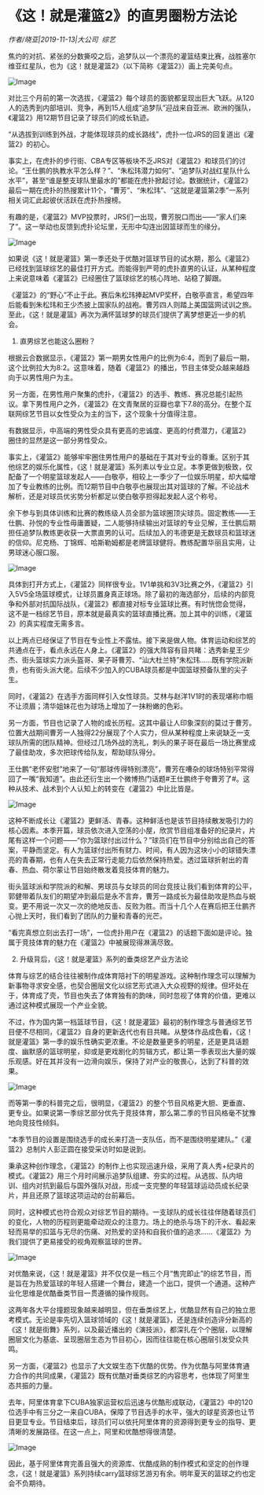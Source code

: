 # 《这！就是灌篮2》的直男圈粉方法论

*作者/晓亚|2019-11-13|大公司 
                                                综艺*

焦灼的对抗、紧张的分数撕咬之后，追梦队以一个漂亮的灌篮结束比赛，战胜塞尔维亚红星队，也为《这！就是灌篮2》（以下简称《灌篮2》）画上完美句点。

![Image](http://p1.pstatp.com/large/pgc-image/c53507ebce374609a2eee371d81eda68)

对比三个月前的第一次选拔，《灌篮2》每个球员的面貌都呈现出巨大飞跃。从120人的选秀到内部培训、竞争，再到15人组成“追梦队”迎战来自亚洲、欧洲的强队，《灌篮2》用12期节目记录了球员们的成长轨迹。

“从选拔到训练到外战，才能体现球员的成长路线”，虎扑一位JRS的回复道出《灌篮2》的初心。

事实上，在虎扑的步行街、CBA专区等板块不乏JRS对《灌篮2》和球员们的讨论。“王仕鹏的执教水平怎么样？”、“朱松玮潜力如何”、“追梦队对战红星队什么水平”，甚至“谁是整支球队里最水的”都能在虎扑掀起讨论。数据统计，《灌篮2》最后一期在虎扑的热搜累计11个，“曹芳”、“朱松玮”、“这就是灌篮第2季”一系列相关词汇此起彼伏活跃在虎扑热搜榜。

有趣的是，《灌篮2》MVP投票时，JRS们一出现，曹芳脱口而出——“家人们来了”。这一举动也反馈到虎扑论坛里，无形中勾连出因篮球而生的缘分。

![Image](http://p3.pstatp.com/large/pgc-image/874b169f4dcb49b3b6f1efb3c71c6c31)

如果说《这！就是灌篮》第一季还处于优酷对篮球节目的试水期，那么《灌篮2》已经找到篮球综艺的最佳打开方式。而能得到严苛的虎扑直男的认证，从某种程度上来说意味着《灌篮2》已经圈住了篮球综艺的核心阵地、站稳了脚跟。

《灌篮2》的“野心”不止于此。赛后朱松玮捧起MVP奖杯，白敬亭直言，希望四年后能看到朱松玮和王少杰披上国家队的战袍。曹芳四人则踏上美国篮网试训之旅。至此，《这！就是灌篮》再次为满怀篮球梦的球员们提供了离梦想更近一步的机会。

1. 直男综艺也能这么圈粉？

根据云合数据显示，《灌篮2》第一期男女性用户的比例为6:4，而到了最后一期，这个比例拉大为8:2。这意味着，随着《灌篮2》的播出，节目主体受众越来越趋向于以男性用户为主。

另一方面，在男性用户聚集的虎扑，《灌篮2》的选手、教练、赛况总能引起热议。拿下男性用户之外，《灌篮2》在文青聚居的豆瓣也拿下7.8的高分。在整个互联网综艺节目以女性受众为主的当下，这个现象十分值得注意。

有数据显示，中高端的男性受众具有更高的忠诚度、更高的付费潜力，《灌篮2》圈住的显然是这一部分男性受众。

事实上，《灌篮2》能够牢牢圈住男性用户的基础在于其对专业的尊重。区别于其他综艺的娱乐化属性，《这！就是灌篮》系列素以专业立足。本季更做到极致，仅配备了一个明星篮球发起人——白敬亭，相较上一季少了一位娱乐明星，却大幅增加了专业教练的比例。而12期节目中白敬亭也展现出其对篮球的了解。不论战术解析，还是对球员优劣势分析都足以使白敬亭担得起发起人这个称号。

余下参与到具体训练和比赛的教练级人员全部为篮球圈顶尖球员。固定教练——王仕鹏、孙悦的专业性毋庸置疑，二人能够持续输出对篮球的专业见解，王仕鹏后期担任追梦队教练更收获一大票直男的认可。后续加入的韦德更是无数球员和篮球迷的信仰。尼克杨、丁锦辉、哈斯勒姆都是老牌篮球健将。教练配置华丽且实用，让男球迷心服口服。

![Image](http://p9.pstatp.com/large/pgc-image/8b5186ba344c4d1a81ab823b928d9450)

具体到打开方式上，《灌篮2》同样很专业。1V1单挑和3V3比赛之外，《灌篮2》引入5V5全场篮球模式，让球员置身真正球场。除了最初的海选部分，后续的内部竞争和外部对抗国际战队，《灌篮2》都直接对标专业篮球比赛。有时恍惚会觉得，这不是一档综艺节目，原本就是最真实的篮球直播比赛。加上其中的训练，《灌篮2》的真实程度无需多言。

以上两点已经保证了节目在专业性上不露怯。接下来是做人物。体育运动和综艺的共通点在于，看点永远在人身上。《灌篮2》的强大阵容有目共睹：选秀新星王少杰、街头篮球实力派头盔哥、果子哥曹芳、“汕大杜兰特”朱松玮……既有学院派新贵，也有街头派大佬。后续不少加入的CUBA球员都是中国篮球预备队里的尖子生。

同时，《灌篮2》在选手方面同样引入女性球员。艾林与赵洋1V1时的表现堪称巾帼不让须眉；清华姐妹花也为球场上增加了一抹粉嫩的色彩。

另一方面，节目也记录了人物的成长历程。这其中最让人印象深刻的莫过于曹芳。位置大战期间曹芳一人独得22分展现了个人实力，但从某种程度上来说缺乏一支球队所需的团队精神。但经过几场外战的洗礼，刺头的果子哥在最后一场比赛里成了最佳助攻，多次把球传给队友，帮助球队得分。

王仕鹏“老怀安慰”地来了一句“那球传得特别漂亮”，曹芳在嘈杂的球场特别平常得回了一嘴“我知道”。由此还衍生出一个微博热门话题#王仕鹏终于夸曹芳了#。这种从技术、战术到个人认知上的转变在《灌篮2》中比比皆是。

![Image](http://p3.pstatp.com/large/pgc-image/0bb9794fe84e46c4b58d19ea8e0d2597)

这种不断成长让《灌篮2》更鲜活、青春。这种鲜活也是该节目持续散发吸引力的核心因素。本季开篇，球员依次进入空荡的小屋，欣赏节目组准备好的纪录片，片尾有这样一个问题——“你为篮球付出过什么？”球员们在节目中分别给出自己的答案，平静而坚定。有人为篮球付出所有财力、时间，有人因为这块小小的球错失漂亮的青春期，也有人在失去正常行走能力后依然保持热爱。透过篮球折射出的青春、热血、荷尔蒙让节目始终散发着竞技体育的魅力。

街头篮球派和学院派的和解、男球员与女球员的同台竞技让我们看到体育的公平，郭健带着队友们的期望冲到最后是永不言弃，曹芳一路成长为最佳助攻是热血与蜕变。更不用说一次又一次的绝地反击、反败为胜。而当十几个人在赛后把王仕鹏齐心抛上天时，我们看到了团队的力量和青春的光芒。

“看完真想立刻出去打一场”，一位虎扑用户在《灌篮2》的话题下面如是评论。独属于竞技体育的魅力在《灌篮2》中被展现得淋漓尽致。

2. 升级背后，《这！就是灌篮》系列的垂类综艺产业方法论

体育与综艺的结合往往被制作成体育陪衬下的明星游戏。这种制作理念可以理解为新事物寻求安全感，也契合圈层文化以综艺形式进入大众视野的规律。但坏处在于，体育成了壳，节目也失去了体育独有的韵味，同时忽视了体育的价值，更难以通过这种模式展现一个产业全貌。

不过，作为国内第一档篮球节目，《这！就是灌篮》最初的制作理念与普通综艺节目便不尽相同，《灌篮2》自身的更新迭代也有目共睹。从整体作品成色看，《这！就是灌篮》第一季的娱乐性确实更浓重。不论是数量更多的明星，还是更具话题度、幽默感的篮球明星，抑或是更戏剧化的剪辑方式，都让第一季表现出大量的娱乐观感。好在其并没有一边滑向娱乐，保持了对产业的敬畏心，达到了科普的效果。

![Image](http://p9.pstatp.com/large/pgc-image/5de4367d36b54b13be4c3758f2ab8d77)

而等第一季的科普完之后，很明显，《灌篮2》的整个节目风格更大胆、更垂直、更专业。如果说第一季综艺部分优先于竞技体育，那么第二季的节目风格毫不犹豫地向竞技性倾斜。

“本季节目的设置是围绕选手的成长来打造一支队伍，而不是围绕明星建队。”《灌篮2》总制片人彭正圆在接受采访时如是说到。

秉承这种创作理念，《灌篮2》的制作上也实现迅速升级，采用了真人秀+纪录片的模式。《灌篮2》用三个月时间展示追梦队组建、夯实的过程。从选拔、队内培训、组内对抗到最后与国外强队对战，形成一支完整的年轻篮球运动员成长纪录片，并且还原了篮球这项运动的台前幕后。

同时，这种模式也符合观众对综艺节目的期待。一支球队的成长往往伴随着球员们的变化，人物的历程则更能牵动观众的注意力。场上的绝杀与场下的汗水、看起来轻而易举的扣篮与无尽的伤痛、对热爱的坚持和自我价值的追求……《灌篮2》为我们提供了更易接受的视角观察篮球的世界。

![Image](http://p1.pstatp.com/large/pgc-image/6d2d3242e4424c7098e3408b5e23cf32)

对优酷来说，《这！就是灌篮》并不仅仅是一档三个月“售完即止”的综艺节目，而是旨在为热爱篮球的年轻人搭建一个舞台，建造一个出口，提供一个通道。这种产业化思维是优酷垂类节目一贯遵循的操作规则。

这两年各大平台撞题现象越来越明显，但在垂类综艺上，优酷显然有自己的独立思考模式。无论是率先切入篮球领域的《这！就是灌篮》，还是连续创造评分新高的《这！就是街舞》系列，以及最近播出的《演技派》，都深扎在个个圈层，以理解圈层文化为基底、呈现圈层生态为节目初心，因而往往能在核心圈层引发受众共鸣。

另一方面，《灌篮2》也显示了大文娱生态下优酷的优势。作为优酷与阿里体育通力合作的共同成果，《灌篮2》既有优酷对垂类综艺的内容思考，也体现了阿里生态共振的力量。

去年，阿里体育拿下CUBA独家运营权后迅速与优酷形成联动，《灌篮2》中的120位选手中有三分之一来自CUBA，保障了节目选手的水平，强大的球星资源也让节目更显专业。节目结束后，球员们可以依托阿里体育的资源得到更专业的指导、更清晰的发展路径。在这一点上，阿里和优酷想得很清楚。

![Image](http://p1.pstatp.com/large/pgc-image/d7917de472634e24875523e7323bb7c1)

因此，基于阿里体育完善且强大的资源库、优酷成熟的制作模式和坚定的创作理念，《这！就是灌篮》系列持续carry篮球综艺游刃有余。明年夏天的篮球之约也定会不负期待。

